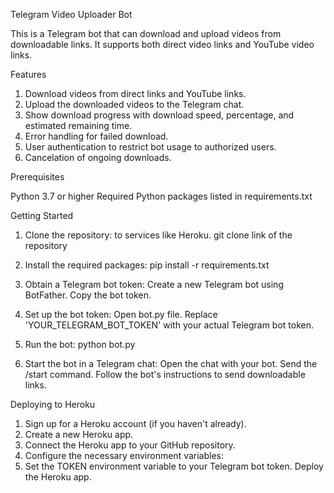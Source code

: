 Telegram Video Uploader Bot

This is a Telegram bot that can download and upload videos from downloadable links. It supports both direct video links and YouTube video links.

Features

1. Download videos from direct links and YouTube links.
2. Upload the downloaded videos to the Telegram chat.
3. Show download progress with download speed, percentage, and estimated remaining time.
4. Error handling for failed download.
5. User authentication to restrict bot usage to authorized users.
6. Cancelation of ongoing downloads.


Prerequisites

Python 3.7 or higher
Required Python packages listed in requirements.txt


Getting Started

1. Clone the repository: to services like Heroku.
   git clone link of the repository

2. Install the required packages:
   pip install -r requirements.txt

3. Obtain a Telegram bot token:
   Create a new Telegram bot using BotFather.
   Copy the bot token.
   
5. Set up the bot token:
   Open bot.py file.
   Replace 'YOUR_TELEGRAM_BOT_TOKEN' with your actual Telegram bot token.
   
7. Run the bot:
   python bot.py
   
9. Start the bot in a Telegram chat:
   Open the chat with your bot.
   Send the /start command.
   Follow the bot's instructions to send downloadable links.


   
Deploying to Heroku

1. Sign up for a Heroku account (if you haven't already).
2. Create a new Heroku app.
3. Connect the Heroku app to your GitHub repository.
4. Configure the necessary environment variables:
5. Set the TOKEN environment variable to your Telegram bot token.
Deploy the Heroku app.


